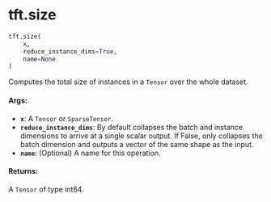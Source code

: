 <div itemscope itemtype="http://developers.google.com/ReferenceObject">
<meta itemprop="name" content="tft.size" />
<meta itemprop="path" content="Stable" />
</div>

# tft.size

``` python
tft.size(
    x,
    reduce_instance_dims=True,
    name=None
)
```

Computes the total size of instances in a `Tensor` over the whole dataset.

#### Args:

* <b>`x`</b>: A `Tensor` or `SparseTensor`.
* <b>`reduce_instance_dims`</b>: By default collapses the batch and instance dimensions
      to arrive at a single scalar output. If False, only collapses the batch
      dimension and outputs a vector of the same shape as the input.
* <b>`name`</b>: (Optional) A name for this operation.


#### Returns:

A `Tensor` of type int64.